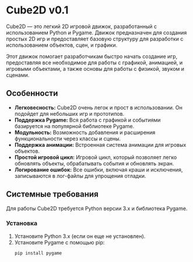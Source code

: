 # Cube2D v0.1

Cube2D — это легкий 2D игровой движок, разработанный с использованием Python и Pygame. Движок предназначен для создания простых 2D игр и предоставляет базовую структуру для разработки с использованием объектов, сцен, и графики.

Этот движок помогает разработчикам быстро начать создание игр, предоставляя все необходимое для работы с графикой, анимацией, и игровыми объектами, а также основы для работы с физикой, звуком и сценами.

## Особенности

- **Легковесность:** Cube2D очень легок и прост в использовании. Он подойдет для небольших игр и прототипов.
- **Поддержка Pygame:** Вся работа с графикой и событиями базируется на популярной библиотеке Pygame.
- **Модульность:** Возможность добавления и расширения функциональности через классы и сцены.
- **Поддержка анимации:** Встроенная система анимации для игровых объектов.
- **Простой игровой цикл:** Игровой цикл, который позволяет легко обновлять объекты, обрабатывать события и обновлять экран.
- **Логирование ошибок:** Все ошибки, включая краши и исключения, записываются в лог-файлы для упрощения отладки.

## Системные требования

Для работы Cube2D требуется Python версии 3.x и библиотека Pygame.

### Установка

1. Установите Python 3.x (если он еще не установлен).
2. Установите Pygame с помощью pip:
   ```bash
   pip install pygame
  
